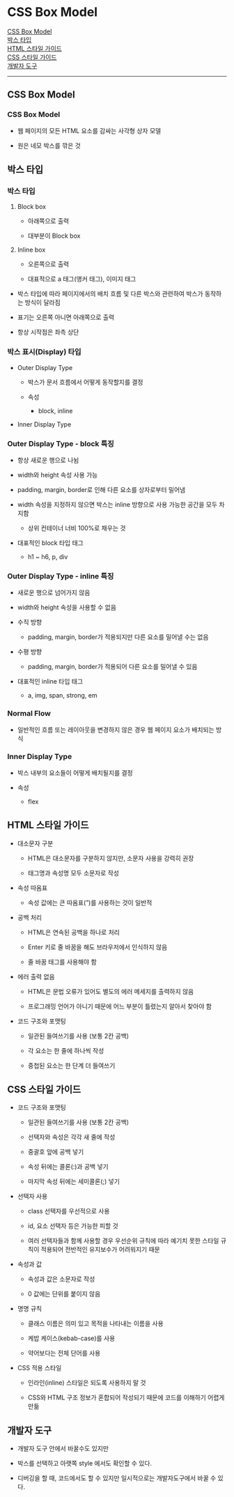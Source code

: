# CSS Box Model

[CSS Box Model](#css-box-model-1)   
[박스 타입](#박스-타입)   
[HTML 스타일 가이드](#html-스타일-가이드)   
[CSS 스타일 가이드](#css-스타일-가이드)   
[개발자 도구](#개발자-도구)   

---

## CSS Box Model

### CSS Box Model

- 웹 페이지의 모든 HTML 요소를 감싸는 사각형 상자 모델

- 원은 네모 박스를 깎은 것

## 박스 타입

### 박스 타입

1. Block box
    - 아래쪽으로 출력
    
    - 대부분이 Block box

2. Inline box
    - 오른쪽으로 출력
    
    - 대표적으로 a 태그(앵커 태그), 이미지 태그

- 박스 타입에 따라 페이지에서의 배치 흐름 및 다른 박스와 관련하여 박스가 동작하는 방식이 달라짐

- 표기는 오른쪽 아니면 아래쪽으로 출력

- 항상 시작점은 좌측 상단

### 박스 표시(Display) 타입

- Outer Display Type
    - 박스가 문서 흐름에서 어떻게 동작할지를 결정
    
    - 속성
        - block, inline

- Inner Display Type

### Outer Display Type - block 특징

- 항상 새로운 행으로 나뉨

- width와 height 속성 사용 가능

- padding, margin, border로 인해 다른 요소를 상자로부터 밀어냄

- width 속성을 지정하지 않으면 박스는 inline 방향으로 사용 가능한 공간을 모두 차지함
    - 상위 컨테이너 너비 100%로 채우는 것

- 대표적인 block 타입 태그
    - h1 ~ h6, p, div

### Outer Display Type - inline 특징

- 새로운 행으로 넘어가지 않음

- width와 height 속성을 사용할 수 없음

- 수직 방향
    - padding, margin, border가 적용되지만 다른 요소를 밀어낼 수는 없음

- 수평 방향
    - padding, margin, border가 적용되어 다른 요소를 밀어낼 수 있음

- 대표적인 inline 타입 태그
    - a, img, span, strong, em

### Normal Flow

- 일반적인 흐름 또는 레이아웃을 변경하지 않은 경우 웹 페이지 요소가 배치되는 방식

### Inner Display Type

- 박스 내부의 요소들이 어떻게 배치될지를 결정

- 속성
    - flex

## HTML 스타일 가이드

- 대소문자 구분
    - HTML은 대소문자를 구분하지 않지만, 소문자 사용을 강력히 권장
    
    - 태그명과 속성명 모두 소문자로 작성

- 속성 따옴표
    - 속성 값에는 큰 따옴표(”)를 사용하는 것이 일반적

- 공백 처리
    - HTML은 연속된 공백을 하나로 처리
    
    - Enter 키로 줄 바꿈을 해도 브라우저에서 인식하지 않음
    
    - 줄 바꿈 태그를 사용해야 함

- 에러 출력 없음
    - HTML은 문법 오류가 있어도 별도의 에러 메세지를 출력하지 않음
    
    - 프로그래밍 언어가 아니기 때문에 어느 부분이 틀렸는지 알아서 찾아야 함

- 코드 구조와 포맷팅
    - 일관된 들여쓰기를 사용 (보통 2칸 공백)
    
    - 각 요소는 한 줄에 하나씩 작성
    
    - 중첩된 요소는 한 단계 더 들여쓰기

## CSS 스타일 가이드

- 코드 구조와 포맷팅
    - 일관된 들여쓰기를 사용 (보통 2칸 공백)
    
    - 선택자와 속성은 각각 새 줄에 작성
    
    - 중괄호 앞에 공백 넣기
    
    - 속성 뒤에는 콜론(:)과 공백 넣기
    
    - 마지막 속성 뒤에는 세미콜론(;) 넣기

- 선택자 사용
    - class 선택자를 우선적으로 사용
    
    - id, 요소 선택자 등은 가능한 피할 것
    
    - 여러 선택자들과 함께 사용할 경우 우선순위 규칙에 따라 예기치 못한 스타일 규칙이 적용되어 전반적인 유지보수가 어려워지기 때문

- 속성과 값
    - 속성과 값은 소문자로 작성
   
    - 0 값에는 단위를 붙이지 않음

- 명명 규칙
    - 클래스 이름은 의미 있고 목적을 나타내는 이름을 사용
    
    - 케밥 케이스(kebab-case)를 사용
    
    - 약어보다는 전체 단어를 사용

- CSS 적용 스타일
    - 인라인(inline) 스타일은 되도록 사용하지 말 것
    
    - CSS와 HTML 구조 정보가 혼합되어 작성되기 때문에 코드를 이해하기 어렵게 만듦

## 개발자 도구

- 개발자 도구 안에서 바꿀수도 있지만

- 박스를 선택하고 아랫쪽 style 에서도 확인할 수 있다.

- 디버깅을 할 때, 코드에서도 할 수 있지만 일시적으로는 개발자도구에서 바꿀 수 있다.